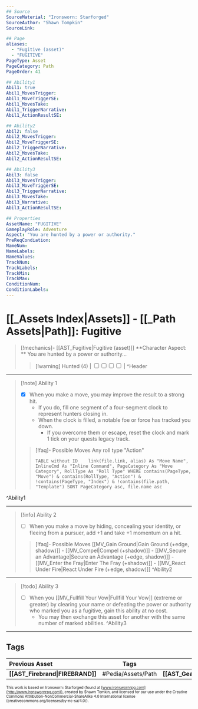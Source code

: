 ```yaml
---
## Source
SourceMaterial: "Ironsworn: Starforged"
SourceAuthor: "Shawn Tompkin"
SourceLink: 

## Page
aliases:
  - "Fugitive (asset)"
  - "FUGITIVE"
PageType: Asset
PageCategory: Path
PageOrder: 41

## Ability1
Abil1: true
Abil1_MovesTrigger:
Abil1_MoveTriggerSE:
Abil1_MovesTake:
Abil1_TriggerNarrative:
Abil1_ActionResultSE:

## Ability2
Abil2: false
Abil2_MovesTrigger:
Abil2_MoveTriggerSE:
Abil2_TriggerNarrative:
Abil2_MovesTake:
Abil2_ActionResultSE:

## Ability3
Abil3: false
Abil3_MovesTrigger:
Abil3_MoveTriggerSE:
Abil3_TriggerNarrative:
Abil3_MovesTake:
Abil3_Narrative:
Abil3_ActionResultSE:

## Properties
AssetName: "FUGITIVE"
GameplayRole: Adventure
Aspect: "You are hunted by a power or authority."
PreReqCondiation: 
NameNum:
NameLabels:
NameValues:
TrackNum:
TrackLabels:
TrackMin:
TrackMax:
ConditionNum:
ConditionLabels:
---
```

# [[_Assets Index|Assets]] - [[_Path Assets|Path]]: Fugitive
> [!mechanics]- [[AST_Fugitive|Fugitive (asset)]]
> **Character Aspect: ** You are hunted by a power or authority...
> > [!warning] Hunted (4) | <input type="checkbox" /><input type="checkbox" /><input type="checkbox" /><input type="checkbox" /> |
^Header
___
> [!note] Ability 1
> - [x] When you make a move, you may improve the result to a strong hit.
> 	- If you do, fill one segment of a four-segment clock to represent hunters closing in. 
> 	- When the clock is filled, a notable foe or force has tracked you down. 
> 		- If you overcome them or escape, reset the clock and mark 1 tick on your quests legacy track.
> > [!faq]- Possible Moves
> > Any roll type "Action"
> > ```dataview 
> > TABLE without ID	link(file.link, alias) As "Move Name", InlineCmd As "Inline Command", PageCategory As "Move Category", RollType As "Roll Type" WHERE contains(PageType, "Move") & contains(RollType, "Action") & !contains(PageType, "Index") & !contains(file.path, "Template") SORT PageCategory asc, file.name asc
> > ```
^Ability1
___
> [!info] Ability 2
> - [ ] When you make a move by hiding, concealing your identity, or fleeing from a pursuer, add +1 and take +1 momentum on a hit.
> > [!faq]- Possible Moves
> > [[MV_Gain Ground|Gain Ground (+edge, shadow)]] - [[MV_Compel|Compel (+shadow)]] - [[MV_Secure an Advantage|Secure an Advantage (+edge, shadow)]] - [[MV_Enter the Fray|Enter The Fray (+shadow)]] - [[MV_React Under Fire|React Under Fire (+edge, shadow)]]
^Ability2
___
> [!todo] Ability 3
> - [ ] When you [[MV_Fullfill Your Vow|Fullfill Your Vow]] (extreme or greater) by clearing your name or defeating the power or authority who marked you as a fugitive, gain this ability at no cost. 
> 	- You may then exchange this asset for another with the same number of marked abilities.
^Ability3
___

## Tags
| Previous Asset| Tags | Next Asset |
|:--- |:---:| ---:|
| **[[AST_Firebrand\|FIREBRAND]]** | #Pedia/Assets/Path | **[[AST_Gearhead\|GEARHEAD]]** |

<font size=-2>This work is based on Ironsworn: Starforged (found at [www.ironswornrpg.com](http://www.ironswornrpg.com)), created by Shawn Tomkin, and licensed for our use under the Creative Commons Attribution-NonCommercial-ShareAlike 4.0 International license  (creativecommons.org/licenses/by-nc-sa/4.0/).</font>